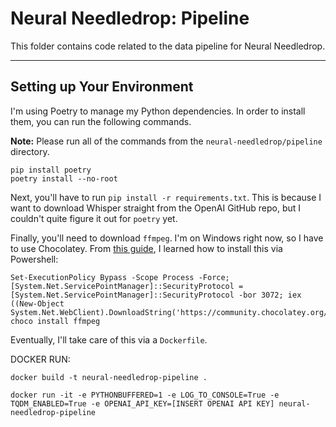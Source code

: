 # **Neural Needledrop:** Pipeline

This folder contains code related to the data pipeline for Neural Needledrop.

---

## Setting up Your Environment

I'm using Poetry to manage my Python dependencies. In order to install them, you can run the following commands.

**Note:** Please run all of the commands from the `neural-needledrop/pipeline` directory.

```
pip install poetry
poetry install --no-root
```

Next, you'll have to run `pip install -r requirements.txt`. This is because I want to download Whisper straight from the OpenAI GitHub repo, but I couldn't quite figure it out for `poetry` yet.

Finally, you'll need to download `ffmpeg`. I'm on Windows right now, so I have to use Chocolatey. From [this guide](https://adamtheautomator.com/install-ffmpeg/#Method_2_Install_FFmpeg_via_Chocolatey), I learned how to install this via Powershell:

```
Set-ExecutionPolicy Bypass -Scope Process -Force; [System.Net.ServicePointManager]::SecurityProtocol = [System.Net.ServicePointManager]::SecurityProtocol -bor 3072; iex ((New-Object System.Net.WebClient).DownloadString('https://community.chocolatey.org/install.ps1'))
choco install ffmpeg
```

Eventually, I'll take care of this via a `Dockerfile`.

DOCKER RUN:

```
docker build -t neural-needledrop-pipeline .

docker run -it -e PYTHONBUFFERED=1 -e LOG_TO_CONSOLE=True -e TQDM_ENABLED=True -e OPENAI_API_KEY=[INSERT OPENAI API KEY] neural-needledrop-pipeline
```
